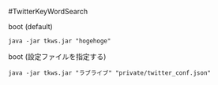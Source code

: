 #TwitterKeyWordSearch

boot (default)

	java -jar tkws.jar "hogehoge"

boot (設定ファイルを指定する)

	java -jar tkws.jar "ラブライブ" "private/twitter_conf.json"